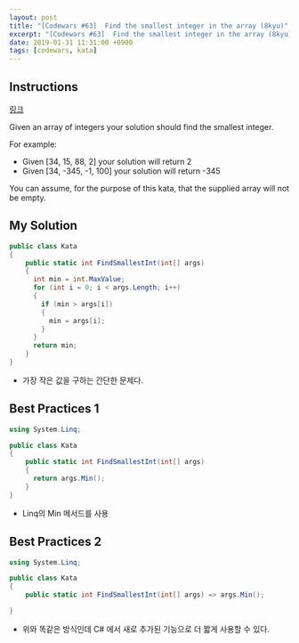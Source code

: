 ```yaml
---
layout: post
title: "[Codewars #63]  Find the smallest integer in the array (8kyu)"
excerpt: "[Codewars #63]  Find the smallest integer in the array (8kyu) 문제 풀이"
date: 2019-01-31 11:31:00 +0900
tags: [codewars, kata]
---
```


## Instructions

[링크](https://www.codewars.com/kata/55a2d7ebe362935a210000b2/train/csharp)

Given an array of integers your solution should find the smallest integer.

For example:

- Given [34, 15, 88, 2] your solution will return 2
- Given [34, -345, -1, 100] your solution will return -345

You can assume, for the purpose of this kata, that the supplied array will not be empty.

## My Solution

```csharp
public class Kata
{
    public static int FindSmallestInt(int[] args)
    {
      int min = int.MaxValue;
      for (int i = 0; i < args.Length; i++)
      {
        if (min > args[i])
        {
          min = args[i];
        }
      }
      return min;
    }
}
```

- 가장 작은 값을 구하는 간단한 문제다.

## Best Practices 1

```csharp
using System.Linq;

public class Kata
{
    public static int FindSmallestInt(int[] args)
    {
      return args.Min();
    }
}
```

- Linq의 Min 메서드를 사용

## Best Practices 2

```csharp
using System.Linq;

public class Kata
{
    public static int FindSmallestInt(int[] args) => args.Min();

}
```

- 위와 똑같은 방식인데 C# 에서 새로 추가된 기능으로 더 짧게 사용할 수 있다.